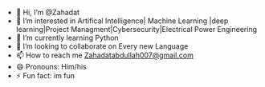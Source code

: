 - 👋 Hi, I’m @Zahadat
- 👀 I’m interested in Artifical Intelligence| Machine Learning |deep learning|Project Managment|Cybersecurity|Electrical Power Engineering
- 🌱 I’m currently learning Python
- 💞️ I’m looking to collaborate on Every new Language
- 📫 How to reach me  Zahadatabdullah007@gmail.com
- 😄 Pronouns: Him/his
- ⚡ Fun fact: im fun

<!---
Zahadat/Zahadat is a ✨ special ✨ repository because its `README.md` (this file) appears on your GitHub profile.
You can click the Preview link to take a look at your changes.
--->

